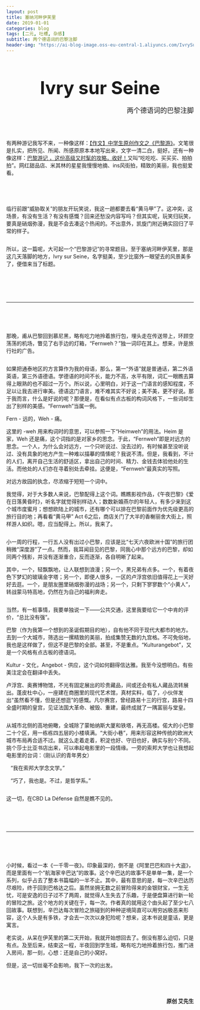 ```yaml
---
layout: post
title: 塞纳河畔伊芙里
date: 2019-01-01
categories: blog
tags: [二元, 吐槽, 杂感]
subtitle: 两个德语词的巴黎注脚
header-img: "https://ai-blog-image.oss-eu-central-1.aliyuncs.com/IvrySurSeine/%E5%85%A8%E6%99%AF%E7%94%BB%E7%9A%84%E5%89%AF%E6%9C%AC.jpeg"
---
```

<br><br>

<div align="center"><b><font size="8">Ivry sur Seine</font></b><br></div>
<br>
<div align="right"><font size="4">两个德语词的巴黎注脚</font></div>
<br><br><br>

有两种游记我写不来，一种像这样：[【作文】中学生原创作文之《巴黎游》](https://mp.weixin.qq.com/s?__biz=MzA5MTAwMDExMg==&mid=2649699597&idx=2&sn=940498acf8b7ccfde2b6cfa4e4c91819&chksm=88188952bf6f004486eba3454f34906247d08b073a5a5a1f792b10826902c91982f24af2deae&scene=21#wechat_redirect)。文笔很是扎实，把所见、所闻、所感原原本本地写出来，文字一清二白，挺好。还有一种像这样：[巴黎游记 ，这份高级又时髦的攻略，收好！](https://mp.weixin.qq.com/s?__biz=MzAwNzg4MTAyNg==&mid=2247486710&idx=1&sn=32bd48037b396c47b211e0ce6e31f171&chksm=9b7624dbac01adcd4f093e233184bcd7413298c3834e01d6a5c46c6785571c49e4f43d1e3c9d&scene=21#wechat_redirect)又叫“吃吃吃、买买买、拍拍拍”。网红甜品店、米其林的星星我慢慢地摘、ins风街拍，精致的美丽，我也挺爱看。

<div align="center"><img src="https://ai-blog-image.oss-eu-central-1.aliyuncs.com/IvrySurSeine/%E5%A4%A7E%E5%A6%88.jpeg" alt="" /></div>


<br><br>


临行前跟“威胁取关”的朋友开玩笑说，我这一趟都要去看“黄马甲”了。这冲突，这场景，有没有生活？有没有感慨？回来还愁没内容写吗？但其实呢，玩笑归玩笑，要真是硝烟弥漫，我是不会去凑这个热闹的。不出意外，凯旋门附近确实回归了平常的样子。
<div align="center"><img src="https://ai-blog-image.oss-eu-central-1.aliyuncs.com/IvrySurSeine/%E7%A1%9D%E7%83%9F%E5%BC%A5%E6%BC%AB%20%E5%87%AF%E6%97%8B%E9%97%A8.jpeg" alt="" /></div>
<div align="center"><img src="https://ai-blog-image.oss-eu-central-1.aliyuncs.com/IvrySurSeine/Arc%20de%20Triomphe.jpg" alt="" /></div>


所以，这一篇呢，大可起一个“巴黎游记”的寻常题目。至于塞纳河畔伊芙里，那是这几天落脚的地方，Ivry sur Seine，名字挺美，至少比窗外一眼望去的风景美多了，便借来当了标题。
<div align="center"><img src="https://ai-blog-image.oss-eu-central-1.aliyuncs.com/IvrySurSeine/%E6%B0%91%E5%AE%BF%E7%AA%97%E5%A4%96.jpg" alt="" /></div>



<br><br><br>


---

<br><br><br>



那晚，甫从巴黎回到慕尼黑，略有吃力地拎着旅行包，埋头走在传送带上，环顾空荡荡的机场，瞥见了右手边的灯箱，“Fernweh？”独一词印在其上。想来，许是旅行社的广告。

<div align="center"><img src="https://ai-blog-image.oss-eu-central-1.aliyuncs.com/IvrySurSeine/%E7%81%AF%E7%AE%B1.png" alt="" /></div>


如果把通泰地区的方言算作为我的母语，那么，第一“外语”就是普通话，第二外语英语，第三外语德语。学德语的时间不长，能力不高，水平有限，词汇一眼瞧去算得上眼熟的也不超过一万个。所以说，心里明白，对于这一门语言的感知程度，不足以让我去进行审美。德语这门语言，难不难其实不好说；美不美，更不好说。那于我而言，什么是好说的呢？那便是，在看似有点古板的构词风格下，一些词却生出了别样的美感。“Fernweh”当属一例。

Fern - 远的，Weh - 痛。

这里的 -weh 用来构词时的意思，可以参照一下“Heimweh”的用法。Heim 是家，Weh 还是痛，这个词指的是对家乡的思念。于此，“Fernweh”即是对远方的思念。一个人，为什么会对远方，一个只听说过、没去过的，有时候甚至没听说过、没有具象的地方产生一种难以描摹的情愫呢？我说不清。但是，我看到，不计的人们，离开自己生活的舒适区，拿出自己的时间、精力、金钱去体验他处的生活。而他处的人们亦在寻着别处去牵挂。这便是，“Fernweh”最真实的写照。

对远方故园的执念，尽浓缩于短短一个词中。

我觉得，对于大多数人来说，巴黎配得上这个词。瞧瞧影视作品，《午夜巴黎》《爱在日落黄昏时》，听名字就觉得别样动人；数数新婚燕尔的年轻人，有多少来到这个城市度蜜月；想想欧陆上的城市，还有哪个可以排在巴黎前面作为优先级更高的旅行目的地；再看看“黄马甲” Act 6之后，商店关门了大半的香榭丽舍大街上，照样游人如织。嗯，应当配得上。所以，我来了。
<div align="center"><img src="https://ai-blog-image.oss-eu-central-1.aliyuncs.com/IvrySurSeine/Avenue%20des%20Champs-Elysees.jpg" alt="" /></div>



小一周的行程，一行五人没有出过小巴黎，应该是比“七天六夜欧洲十国”的旅行团稍微“深度游”了一点。然而，我耳闻目见的巴黎，同我心中那个远方的巴黎，却如同两个残影，并没有逐渐重合，反而逐渐，各自明晰了起来。



其中，一个，轻飘飘地，让人联想到浪漫；另一个，黑兄弟有点多。一个，有着夜色下梦幻的玻璃金字塔；另一个，即便人很多，一区的卢浮宫依旧值得花上一天好好去逛。一个，是朋友圈里硝烟弥漫的战场；另一个，只剩下寥寥数个“小黄人”，转战蒙马特高地，仍然在为自己的福利奔走。
<div align="center"><img src="https://ai-blog-image.oss-eu-central-1.aliyuncs.com/IvrySurSeine/GlassPyramidNight.jpg" alt="" /></div>


当然，有一桩事情，我要单独说一下——公共交通，这里我要给它一个中肯的评价，“总比没有强”。

巴黎（作为我第一个想到的圣诞假期目的地），自有他不同于现代大都市的地方。去到一个大城市，筛选出一摞精致的美丽，拍成集赞无数的九宫格。不可免俗地，我也是这样做了，但这不是巴黎的全部。甚至，不是重点。“Kulturangebot”，又是一个风格有点古板的德语词。

Kultur - 文化，Angebot - 供应，这个词如何翻得信达雅。我至今没想明白。有些美注定会在翻译中丢失。


卢浮宫、奥赛博物馆，不光有固定展出的珍贵藏品，间或还会有私人藏品流转展出。蓬皮杜中心，一座建在商圈里的现代艺术馆，真材实料，临了，小伙伴发出“虽然看不懂，但是还想逛”的感慨。凡尔赛宫，曾经路易十三的行宫，路易十四全盛时期的皇宫，见证法国大革命、被毁、重建，最终成就了一隅富丽与堂皇。

<div align="center"><img src="https://ai-blog-image.oss-eu-central-1.aliyuncs.com/IvrySurSeine/Mus%C3%A9e%20d%27Orsay.jpg" alt="" /></div>
<div align="center"><img src="https://ai-blog-image.oss-eu-central-1.aliyuncs.com/IvrySurSeine/Centre%20Pompidou.jpg" alt="" /></div>


从城市北侧的高地俯瞰，全城除了蒙帕纳斯大厦和铁塔，再无高楼。偌大的小巴黎二十个区，用一栋栋四五层的小楼填满。“大街小巷”，用来形容这种传统的欧洲大城市布局再合适不过。就这么走着走着，积淀也好、守旧也好，确实与别个不同。挑个莎士比亚书店出来，可以串起电影里的一段情缘。一旁的索邦大学也让我想起电影里的台词：（刚认识的青年男女）

&nbsp;&nbsp; “我在索邦大学念文学。”

&nbsp;&nbsp; “巧了，我也是。不过，是哲学系。”
<div align="center"><img src="https://ai-blog-image.oss-eu-central-1.aliyuncs.com/IvrySurSeine/Birds%20Eye%20View%20from%20Montmartre.jpg" alt="" /></div>

这一切，在CBD La Défense 自然是瞧不见的。


<br><br><br>


---

<br><br><br>


小时候，看过一本《一千零一夜》。印象最深的，倒不是《阿里巴巴和四十大盗》，而是里面有一个“航海家辛巴达”的故事。这个辛巴达的故事不是单单一集，是一个系列，似乎占去了整本书篇幅的一半不止。其中，最有意思的是，每一次辛巴达历尽艰险，终于回到巴格达之后。虽然坐拥无数之前冒险得来的金银财宝，一生无忧，可是安逸的日子过不了两周，就觉得人生失去了乐趣，于是便盘算进行新一轮的冒险之旅。这个地方的关键在于，每一次。作者真的就用这个由头起了至少七八回故事。联想到，辛巴达每次冒险之旅碰到的种种逆境简直可以用穷凶极恶来形容，这个人头是有多铁，才会去一次次以身犯险呢？想来，这本书说是童话，更是寓言。

老实说，从呆在伊芙里的第二天开始，我就开始想回去了。倒没有那么迫切，只是有点。及至后来，结束这一程，半夜回到学生城，略有吃力地拎着旅行包，推门进入房间，那一刻，心想：还是自己的小窝好。

但是，这一切丝毫不会影响，我下一次的出发。

<div align="center"><img src="https://ai-blog-image.oss-eu-central-1.aliyuncs.com/IvrySurSeine/%E8%BF%9C%E7%9C%BA.jpg" alt="" /></div>

<br><br>
<div align="right"><b>原创 艾先生</b></div>
